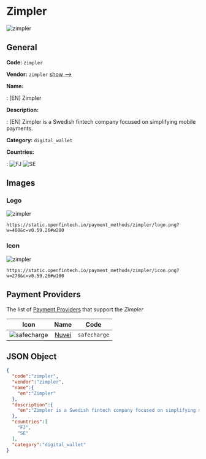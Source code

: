 
# Zimpler 
![zimpler](https://static.openfintech.io/payment_methods/zimpler/logo.png?w=400&c=v0.59.26#w200)  

## General 
**Code:** `zimpler` 
 
**Vendor:** `zimpler` [show -->](/vendors/zimpler/) 
 
**Name:** 
 
:	[EN] Zimpler 
 
**Description:** 
 
: [EN] Zimpler is a Swedish fintech company focused on simplifying mobile payments.  
 
**Category:** `digital_wallet` 
 
**Countries:** 
 
:	![FJ](https://cdnjs.cloudflare.com/ajax/libs/flag-icon-css/3.3.0/flags/4x3/fj.svg#w24) 	![SE](https://cdnjs.cloudflare.com/ajax/libs/flag-icon-css/3.3.0/flags/4x3/se.svg#w24)  

## Images 

### Logo 
![zimpler](https://static.openfintech.io/payment_methods/zimpler/logo.png?w=400&c=v0.59.26#w200)  

```
https://static.openfintech.io/payment_methods/zimpler/logo.png?w=400&c=v0.59.26#w200
```  

### Icon 
![zimpler](https://static.openfintech.io/payment_methods/zimpler/icon.png?w=278&c=v0.59.26#w100)  

```
https://static.openfintech.io/payment_methods/zimpler/icon.png?w=278&c=v0.59.26#w100
```  

## Payment Providers 
 
The list of [Payment Providers](/payment-providers/) that support the _Zimpler_ 

|Icon|Name|Code| 
|:---:|:---:|:---:| 
|![safecharge](https://static.openfintech.io/payment_providers/safecharge/icon.svg?w=278&c=v0.59.26#w100) |[Nuvei](/payment-providers/safecharge/)|`safecharge`| 
 

## JSON Object 

```json
{
  "code":"zimpler",
  "vendor":"zimpler",
  "name":{
    "en":"Zimpler"
  },
  "description":{
    "en":"Zimpler is a Swedish fintech company focused on simplifying mobile payments. "
  },
  "countries":[
    "FJ",
    "SE"
  ],
  "category":"digital_wallet"
}
```  
